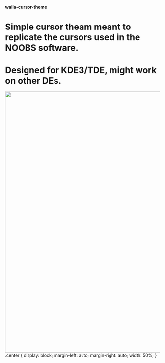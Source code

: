 **waila-cursor-theme**
# Simple cursor theam meant to replicate the cursors used in the NOOBS software.
# Designed for KDE3/TDE, might work on other DEs.
<img src="https://0x0.st/Hvqq.png" width=512 height=850 class="center"></img>
.center {
  display: block;
  margin-left: auto;
  margin-right: auto;
  width: 50%;
}
